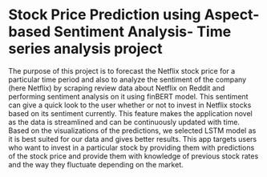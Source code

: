 # Stock Price Prediction using Aspect-based Sentiment Analysis- Time series analysis project

The purpose of this project is to  forecast the  Netflix stock price for a particular time period and also to analyze the sentiment of the company (here Netflix) by scraping review data about Netflix on Reddit and performing sentiment analysis on it using finBERT model. 
This sentiment can give a quick look to the user whether or not to invest in Netflix stocks based on its sentiment currently. This feature makes the application novel as the data is streamlined and can be continuously updated with time. 
Based on the visualizations of the predictions, we selected  LSTM model as it is best suited for our data and gives better results. This app targets users who want to invest in a particular stock by providing them with predictions of the stock price and 
provide them with knowledge of previous stock rates and the way they fluctuate depending on the market. 
